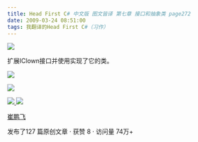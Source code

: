 ```yaml
---
title: Head First C# 中文版 图文皆译 第七章 接口和抽象类 page272
date: 2009-03-24 08:51:00
tags: 我翻译的Head First C#（习作）
---
```

![](https://p-blog.csdn.net/images/p_blog_csdn_net/cuipengfei1/EntryImages/20090324/2009-03-24_08-31-45.jpg)

扩展IClown接口并使用实现了它的类。

  

![](https://p-blog.csdn.net/images/p_blog_csdn_net/cuipengfei1/EntryImages/20090324/2009-03-24_08-33-18.jpg)

![](https://p-blog.csdn.net/images/p_blog_csdn_net/cuipengfei1/EntryImages/20090324/2009-03-24_08-44-30.jpg)



[ ![](https://profile.csdnimg.cn/5/2/5/3_cuipengfei1)
![](https://g.csdnimg.cn/static/user-reg-year/1x/11.png)
](https://blog.csdn.net/cuipengfei1)

[ 崔鹏飞 ](https://blog.csdn.net/cuipengfei1)

发布了127 篇原创文章  ·  获赞 8  ·  访问量 74万+

